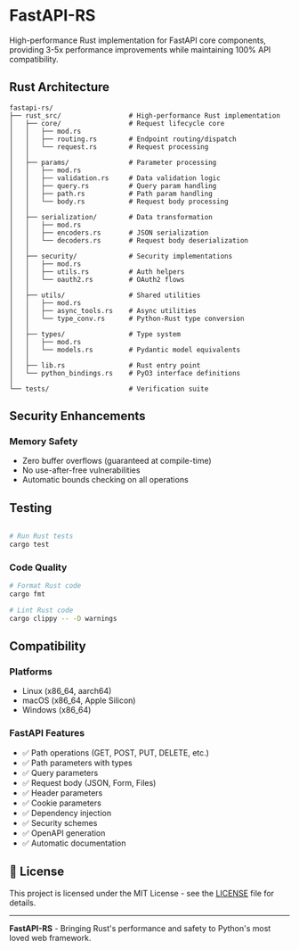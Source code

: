 # FastAPI-RS

High-performance Rust implementation for FastAPI core components, providing 3-5x performance improvements while maintaining 100% API compatibility.

## Rust Architecture

```
fastapi-rs/
├── rust_src/                 # High-performance Rust implementation
│   ├── core/                 # Request lifecycle core
│   │   ├── mod.rs
│   │   ├── routing.rs        # Endpoint routing/dispatch
│   │   └── request.rs        # Request processing
│   │
│   ├── params/               # Parameter processing
│   │   ├── mod.rs
│   │   ├── validation.rs     # Data validation logic
│   │   ├── query.rs          # Query param handling
│   │   ├── path.rs           # Path param handling
│   │   └── body.rs           # Request body processing
│   │
│   ├── serialization/        # Data transformation
│   │   ├── mod.rs
│   │   ├── encoders.rs       # JSON serialization
│   │   └── decoders.rs       # Request body deserialization
│   │
│   ├── security/             # Security implementations
│   │   ├── mod.rs
│   │   ├── utils.rs          # Auth helpers
│   │   └── oauth2.rs         # OAuth2 flows
│   │
│   ├── utils/                # Shared utilities
│   │   ├── mod.rs
│   │   ├── async_tools.rs    # Async utilities
│   │   └── type_conv.rs      # Python-Rust type conversion
│   │
│   ├── types/                # Type system
│   │   ├── mod.rs
│   │   └── models.rs         # Pydantic model equivalents
│   │
│   ├── lib.rs                # Rust entry point
│   └── python_bindings.rs    # PyO3 interface definitions
│
└── tests/                    # Verification suite
```

## Security Enhancements

### Memory Safety

- Zero buffer overflows (guaranteed at compile-time)
- No use-after-free vulnerabilities
- Automatic bounds checking on all operations

## Testing

```bash

# Run Rust tests
cargo test

```


### Code Quality

```bash
# Format Rust code
cargo fmt

# Lint Rust code
cargo clippy -- -D warnings

```

## Compatibility

### Platforms
- Linux (x86_64, aarch64)
- macOS (x86_64, Apple Silicon)
- Windows (x86_64)

### FastAPI Features
- ✅ Path operations (GET, POST, PUT, DELETE, etc.)
- ✅ Path parameters with types
- ✅ Query parameters
- ✅ Request body (JSON, Form, Files)
- ✅ Header parameters
- ✅ Cookie parameters
- ✅ Dependency injection
- ✅ Security schemes
- ✅ OpenAPI generation
- ✅ Automatic documentation


## 📄 License

This project is licensed under the MIT License - see the [LICENSE](LICENSE) file for details.

---

**FastAPI-RS** - Bringing Rust's performance and safety to Python's most loved web framework.